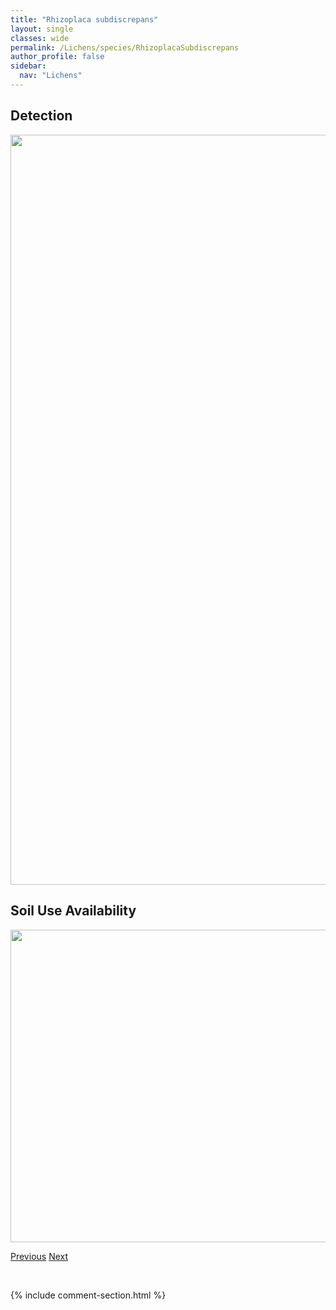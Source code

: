 ```yaml
---
title: "Rhizoplaca subdiscrepans"
layout: single
classes: wide
permalink: /Lichens/species/RhizoplacaSubdiscrepans
author_profile: false
sidebar:
  nav: "Lichens"
---
```


<h2>Detection</h2>

<a href="https://drive.google.com/uc?export=view&id=1LJ16GJo2KDpGhby8FDuYFEb1qM8NrqKl">
<img src="https://drive.google.com/uc?export=view&id=1LJ16GJo2KDpGhby8FDuYFEb1qM8NrqKl" height = "1200" width = "800">
</a>


<h2>Soil Use Availability</h2>

<a href="https://drive.google.com/uc?export=view&id=1Zs_F0SJnohuhGz9eQxBCSQ8uxYaAykKm">
<img src="https://drive.google.com/uc?export=view&id=1Zs_F0SJnohuhGz9eQxBCSQ8uxYaAykKm" height = "500" width = "1000">
</a>


<a href="/DevelopmentWebsite/Lichens/species/RhizoplacaMelanophthalma" class="pagination--pager" title="Rhizoplaca melanophthalma">Previous</a> <a href="/DevelopmentWebsite/Lichens/species/RostaniaVespertillionis" class="pagination--pager" title="Rostania glaebosa ined. Haughland Spribille">Next</a>

<p>&nbsp;</p>

{% include comment-section.html %}
